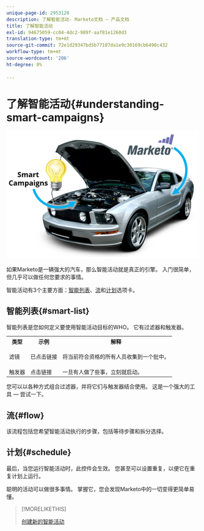 ```yaml
---
unique-page-id: 2953120
description: 了解智能活动- Marketo文档 — 产品文档
title: 了解智能活动
exl-id: 94675059-cc04-4dc2-989f-aaf81e1260d3
translation-type: tm+mt
source-git-commit: 72e1d29347bd5b77107da1e9c30169cb6490c432
workflow-type: tm+mt
source-wordcount: '206'
ht-degree: 0%

---
```


# 了解智能活动{#understanding-smart-campaigns}

![](assets/image2014-12-24-11-3a37-3a0.png)

如果Marketo是一辆强大的汽车，那么智能活动就是真正的引擎。 入门很简单，但几乎可以做任何您要求的事情。

智能活动有3个主要方面：[智能列表](/help/marketo/product-docs/core-marketo-concepts/smart-lists-and-static-lists/understanding-smart-lists.md)、[流](/help/marketo/product-docs/core-marketo-concepts/smart-campaigns/flow-actions/add-a-flow-step-to-a-smart-campaign.md)和[计划](/help/marketo/product-docs/core-marketo-concepts/smart-campaigns/using-smart-campaigns/schedule-a-recurring-batch-campaign.md)选项卡。

## 智能列表{#smart-list}

智能列表是您如何定义要使用智能活动目标的WHO。 它有过滤器和触发器。

<table> 
 <tbody> 
  <tr> 
   <th>类型</th> 
   <th>示例</th> 
   <th>解释</th> 
  </tr> 
  <tr> 
   <td>滤镜</td> 
   <td>已点击链接</td> 
   <td><p>将当前符合资格的所有人员收集到一个批中。</p></td> 
  </tr> 
  <tr> 
   <td colspan="1">触发器</td> 
   <td colspan="1">点击链接</td> 
   <td colspan="1">一旦有人做了些事，立刻就启动。</td> 
  </tr> 
 </tbody> 
</table>

您可以以各种方式组合过滤器，并将它们与触发器结合使用。 这是一个强大的工具 — 尝试一下。

## 流{#flow}

该流程包括您希望智能活动执行的步骤，包括等待步骤和拆分选择。

## 计划{#schedule}

最后，当您运行智能活动时，此控件会生效。 您甚至可以设置重复，以便它在重复计划上运行。

聪明的活动可以做很多事情。 掌握它，您会发现Marketo中的一切变得更简单易懂。

>[!MORELIKETHIS]
>
>[创建新的智能活动](/help/marketo/product-docs/core-marketo-concepts/smart-campaigns/creating-a-smart-campaign/create-a-new-smart-campaign.md)

